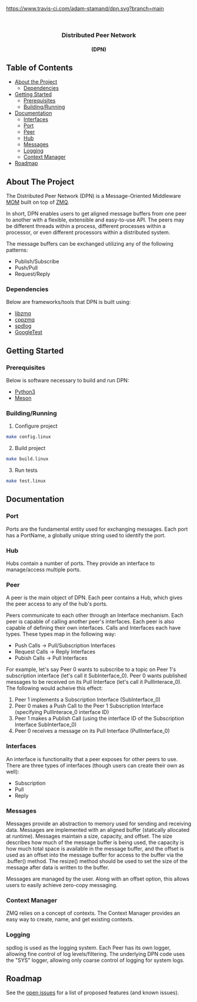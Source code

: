 https://www.travis-ci.com/adam-stamand/dpn.svg?branch=main

<br />
<p align="center">
  <h3 align="center">Distributed Peer Network</h3>
  <h4 align="center">(DPN)</h4>
</p>


<!-- TABLE OF CONTENTS -->
## Table of Contents

* [About the Project](#about-the-project)
  * [Dependencies](#dependencies)
* [Getting Started](#getting-started)
  * [Prerequisites](#prerequisites)
  * [Building/Running](#building/running)
* [Documentation](#documentation)
    * [Interfaces](#interfaces)
    * [Port](#port)
    * [Peer](#peer)
    * [Hub](#hub)
    * [Messages](#messages)
    * [Logging](#logging)
    * [Context Manager](#context-manager)
* [Roadmap](#roadmap)



<!-- ABOUT THE PROJECT -->
## About The Project

The Distributed Peer Network (DPN) is a Message-Oriented Middleware [MOM](https://en.wikipedia.org/wiki/Message-oriented_middleware) built on top of [ZMQ](https://zeromq.org/).

In short, DPN enables users to get aligned message buffers from one peer to another with a flexible, 
extensible and easy-to-use API. The peers may be different threads within a process, different processes within a processor, or 
even different processors within a distributed system.

The message buffers can be exchanged utilizing any of the following patterns:
* Publish/Subscribe
* Push/Pull
* Request/Reply




### Dependencies
Below are frameworks/tools that DPN is built using:
* [libzmq](https://github.com/zeromq/libzmq)
* [cppzmq](https://github.com/zeromq/cppzmq)
* [spdlog](https://github.com/gabime/spdlog)
* [GoogleTest](https://github.com/google/googletest)



<!-- GETTING STARTED -->
## Getting Started

### Prerequisites

Below is software necessary to build and run DPN:
* [Python3](https://www.python.org/downloads/)
* [Meson](https://mesonbuild.com/Quick-guide.html)


### Building/Running

1. Configure project
```sh
make config.linux
```
2. Build project
```sh
make build.linux
```
3. Run tests
```sh
make test.linux
```



<!-- USAGE EXAMPLES -->
## Documentation


### Port

Ports are the fundamental entity used for exchanging messages. Each port has a PortName, a globally unique string used to identify the port.

### Hub

Hubs contain a number of ports. They provide an interface to manage/access multiple ports.

### Peer

A peer is the main object of DPN. Each peer contains a Hub, which gives the peer access to any of the hub's ports. 

Peers communicate to each other through an Interface mechanism. Each peer is capable of calling another peer's interfaces. Each peer is also capable of defining their own interfaces.
Calls and Interfaces each have types. These types map in the following way:
* Push Calls -> Pull/Subscription Interfaces
* Request Calls -> Reply Interfaces
* Pubish Calls -> Pull Interfaces

For example, let's say Peer 0 wants to subscribe to a topic on Peer 1's subscription interface (let's call it SubInterface_0). Peer 0 wants published messages to be received on its Pull Interface (let's call it PullInterace_0). The following would acheive this effect:
1. Peer 1 implements a Subscription Interface (SubInterface_0)
2. Peer 0 makes a Push Call to the Peer 1 Subscription Interface (specifying PullInterace_0 interface ID)
3. Peer 1 makes a Publish Call (using the interface ID of the Subscription Interface SubInterface_0)
4. Peer 0 receives a message on its Pull Interface (PullInterface_0)


### Interfaces

An interface is functionality that a peer exposes for other peers to use. There are three types of interfaces (though users can create their own as well):
* Subscription
* Pull
* Reply


### Messages

Messages provide an abstraction to memory used for sending and receiving data. Messages are implemented with an aligned buffer (statically allocated at runtime). Messages maintain a size, capacity, and offset. The size describes how much of the message buffer is being used, the capacity is how much total space is available in the message buffer, and the offset is used as an offset into the message buffer for access to the buffer via the .buffer() method. The resize() method should be used to set the size of the message after data is written to the buffer.

Messages are managed by the user. Along with an offset option, this allows users to easily achieve zero-copy messaging.

### Context Manager

ZMQ relies on a concept of contexts. The Context Manager provides an easy way to create, name, and get existing contexts.

### Logging

spdlog is used as the logging system. Each Peer has its own logger, allowing fine control of log levels/filtering. The underlying DPN code uses the "SYS" logger, allowing only coarse control of logging for system logs.

<!-- ROADMAP -->
## Roadmap

See the [open issues](https://gitlab.com/loft-orbital/products/payload-hub/picu/flight-sw/frameworks/dpn/-/issues) for a list of proposed features (and known issues).

